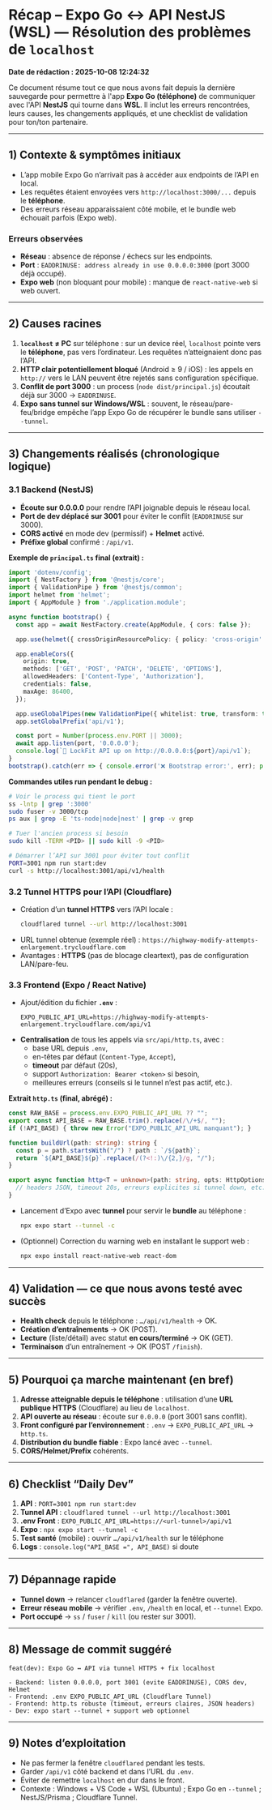 # Récap – Expo Go ↔ API NestJS (WSL) — Résolution des problèmes de `localhost`
**Date de rédaction : 2025-10-08 12:24:32**


Ce document résume tout ce que nous avons fait depuis la dernière sauvegarde pour permettre à l'app **Expo Go (téléphone)** de communiquer avec l'API **NestJS** qui tourne dans **WSL**. Il inclut les erreurs rencontrées, leurs causes, les changements appliqués, et une checklist de validation pour ton/ton partenaire.

---

## 1) Contexte & symptômes initiaux
- L’app mobile Expo Go n’arrivait pas à accéder aux endpoints de l’API en local.
- Les requêtes étaient envoyées vers `http://localhost:3000/...` depuis le **téléphone**.
- Des erreurs réseau apparaissaient côté mobile, et le bundle web échouait parfois (Expo web).

### Erreurs observées
- **Réseau** : absence de réponse / échecs sur les endpoints.
- **Port** : `EADDRINUSE: address already in use 0.0.0.0:3000` (port 3000 déjà occupé).
- **Expo web** (non bloquant pour mobile) : manque de `react-native-web` si web ouvert.

---

## 2) Causes racines
1. **`localhost` ≠ PC** sur téléphone : sur un device réel, `localhost` pointe vers le **téléphone**, pas vers l’ordinateur. Les requêtes n’atteignaient donc pas l’API.
2. **HTTP clair potentiellement bloqué** (Android ≥ 9 / iOS) : les appels en `http://` vers le LAN peuvent être rejetés sans configuration spécifique.
3. **Conflit de port 3000** : un process (`node dist/principal.js`) écoutait déjà sur 3000 → `EADDRINUSE`.
4. **Expo sans tunnel sur Windows/WSL** : souvent, le réseau/pare-feu/bridge empêche l’app Expo Go de récupérer le bundle sans utiliser `--tunnel`.

---

## 3) Changements réalisés (chronologique logique)

### 3.1 Backend (NestJS)
- **Écoute sur 0.0.0.0** pour rendre l’API joignable depuis le réseau local.
- **Port de dev déplacé sur 3001** pour éviter le conflit (`EADDRINUSE` sur 3000).
- **CORS activé** en mode dev (permissif) + **Helmet** activé.
- **Préfixe global** confirmé : `/api/v1`.

**Exemple de `principal.ts` final (extrait) :**
```ts
import 'dotenv/config';
import { NestFactory } from '@nestjs/core';
import { ValidationPipe } from '@nestjs/common';
import helmet from 'helmet';
import { AppModule } from './application.module';

async function bootstrap() {
  const app = await NestFactory.create(AppModule, { cors: false });

  app.use(helmet({ crossOriginResourcePolicy: { policy: 'cross-origin' } }));

  app.enableCors({
    origin: true,
    methods: ['GET', 'POST', 'PATCH', 'DELETE', 'OPTIONS'],
    allowedHeaders: ['Content-Type', 'Authorization'],
    credentials: false,
    maxAge: 86400,
  });

  app.useGlobalPipes(new ValidationPipe({ whitelist: true, transform: true, forbidNonWhitelisted: true }));
  app.setGlobalPrefix('api/v1');

  const port = Number(process.env.PORT || 3000);
  await app.listen(port, '0.0.0.0');
  console.log(`🚀 LockFit API up on http://0.0.0.0:${port}/api/v1`);
}
bootstrap().catch(err => { console.error('❌ Bootstrap error:', err); process.exit(1); });
```

**Commandes utiles run pendant le debug :**
```bash
# Voir le process qui tient le port
ss -lntp | grep ':3000'
sudo fuser -v 3000/tcp
ps aux | grep -E 'ts-node|node|nest' | grep -v grep

# Tuer l'ancien process si besoin
sudo kill -TERM <PID> || sudo kill -9 <PID>

# Démarrer l’API sur 3001 pour éviter tout conflit
PORT=3001 npm run start:dev
curl -s http://localhost:3001/api/v1/health
```

### 3.2 Tunnel HTTPS pour l’API (Cloudflare)
- Création d’un **tunnel HTTPS** vers l’API locale :
  ```bash
  cloudflared tunnel --url http://localhost:3001
  ```
- URL tunnel obtenue (exemple réel) :
  `https://highway-modify-attempts-enlargement.trycloudflare.com`
- Avantages : **HTTPS** (pas de blocage cleartext), pas de configuration LAN/pare-feu.

### 3.3 Frontend (Expo / React Native)
- Ajout/édition du fichier **`.env`** :
  ```env
  EXPO_PUBLIC_API_URL=https://highway-modify-attempts-enlargement.trycloudflare.com/api/v1
  ```
- **Centralisation** de tous les appels via `src/api/http.ts`, avec :
  - base URL depuis `.env`,
  - en-têtes par défaut (`Content-Type`, `Accept`),
  - **timeout** par défaut (20s),
  - support `Authorization: Bearer <token>` si besoin,
  - meilleures erreurs (conseils si le tunnel n’est pas actif, etc.).

**Extrait `http.ts` (final, abrégé) :**
```ts
const RAW_BASE = process.env.EXPO_PUBLIC_API_URL ?? "";
export const API_BASE = RAW_BASE.trim().replace(/\/+$/, "");
if (!API_BASE) { throw new Error("EXPO_PUBLIC_API_URL manquant"); }

function buildUrl(path: string): string {
  const p = path.startsWith("/") ? path : `/${path}`;
  return `${API_BASE}${p}`.replace(/(?<!:)\/{2,}/g, "/");
}

export async function http<T = unknown>(path: string, opts: HttpOptions = {}): Promise<T | null> {
  // headers JSON, timeout 20s, erreurs explicites si tunnel down, etc.
}
```

- Lancement d’Expo avec **tunnel** pour servir le **bundle** au téléphone :
  ```bash
  npx expo start --tunnel -c
  ```
- (Optionnel) Correction du warning web en installant le support web :
  ```bash
  npx expo install react-native-web react-dom
  ```

---

## 4) Validation — ce que nous avons testé avec succès
- **Health check** depuis le téléphone : `…/api/v1/health` → OK.
- **Création d’entraînements** → OK (POST).
- **Lecture** (liste/détail) avec statut **en cours/terminé** → OK (GET).
- **Terminaison** d’un entraînement → OK (POST `/finish`).

---

## 5) Pourquoi ça marche maintenant (en bref)
1. **Adresse atteignable depuis le téléphone** : utilisation d’une **URL publique HTTPS** (Cloudflare) au lieu de `localhost`.
2. **API ouverte au réseau** : écoute sur `0.0.0.0` (port 3001 sans conflit).
3. **Front configuré par l’environnement** : `.env` → `EXPO_PUBLIC_API_URL` → `http.ts`.
4. **Distribution du bundle fiable** : Expo lancé avec `--tunnel`.
5. **CORS/Helmet/Prefix** cohérents.

---

## 6) Checklist “Daily Dev”
1. **API** : `PORT=3001 npm run start:dev`
2. **Tunnel API** : `cloudflared tunnel --url http://localhost:3001`
3. **.env Front** : `EXPO_PUBLIC_API_URL=https://<url-tunnel>/api/v1`
4. **Expo** : `npx expo start --tunnel -c`
5. **Test santé** (mobile) : ouvrir `…/api/v1/health` sur le téléphone
6. **Logs** : `console.log("API_BASE =", API_BASE)` si doute

---

## 7) Dépannage rapide
- **Tunnel down** → relancer `cloudflared` (garder la fenêtre ouverte).
- **Erreur réseau mobile** → vérifier `.env`, `/health` en local, et `--tunnel` Expo.
- **Port occupé** → `ss` / `fuser` / `kill` (ou rester sur 3001).

---

## 8) Message de commit suggéré
```
feat(dev): Expo Go ↔ API via tunnel HTTPS + fix localhost

- Backend: listen 0.0.0.0, port 3001 (evite EADDRINUSE), CORS dev, Helmet
- Frontend: .env EXPO_PUBLIC_API_URL (Cloudflare Tunnel)
- Frontend: http.ts robuste (timeout, erreurs claires, JSON headers)
- Dev: expo start --tunnel + support web optionnel
```

---

## 9) Notes d’exploitation
- Ne pas fermer la fenêtre `cloudflared` pendant les tests.
- Garder `/api/v1` côté backend et dans l’URL du `.env`.
- Éviter de remettre `localhost` en dur dans le front.
- Contexte : Windows + VS Code + WSL (Ubuntu) ; Expo Go en `--tunnel` ; NestJS/Prisma ; Cloudflare Tunnel.
